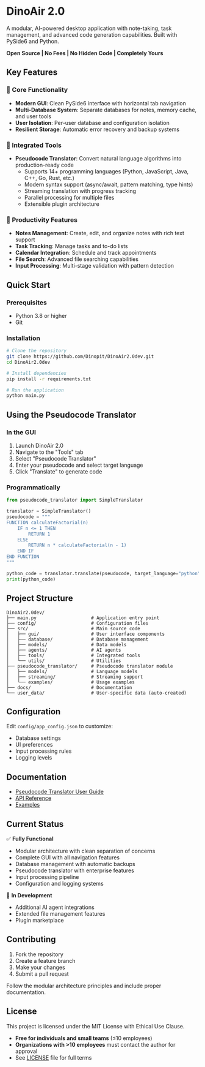 # DinoAir 2.0

A modular, AI-powered desktop application with note-taking, task management, and advanced code generation capabilities. Built with PySide6 and Python.

**Open Source | No Fees | No Hidden Code | Completely Yours**

## Key Features

### 🎯 Core Functionality
- **Modern GUI**: Clean PySide6 interface with horizontal tab navigation
- **Multi-Database System**: Separate databases for notes, memory cache, and user tools
- **User Isolation**: Per-user database and configuration isolation
- **Resilient Storage**: Automatic error recovery and backup systems

### 🔧 Integrated Tools
- **Pseudocode Translator**: Convert natural language algorithms into production-ready code
  - Supports 14+ programming languages (Python, JavaScript, Java, C++, Go, Rust, etc.)
  - Modern syntax support (async/await, pattern matching, type hints)
  - Streaming translation with progress tracking
  - Parallel processing for multiple files
  - Extensible plugin architecture

### 📝 Productivity Features
- **Notes Management**: Create, edit, and organize notes with rich text support
- **Task Tracking**: Manage tasks and to-do lists
- **Calendar Integration**: Schedule and track appointments
- **File Search**: Advanced file searching capabilities
- **Input Processing**: Multi-stage validation with pattern detection

## Quick Start

### Prerequisites
- Python 3.8 or higher
- Git

### Installation
```bash
# Clone the repository
git clone https://github.com/Dinopit/DinoAir2.0dev.git
cd DinoAir2.0dev

# Install dependencies
pip install -r requirements.txt

# Run the application
python main.py
```

## Using the Pseudocode Translator

### In the GUI
1. Launch DinoAir 2.0
2. Navigate to the "Tools" tab
3. Select "Pseudocode Translator"
4. Enter your pseudocode and select target language
5. Click "Translate" to generate code

### Programmatically
```python
from pseudocode_translator import SimpleTranslator

translator = SimpleTranslator()
pseudocode = """
FUNCTION calculateFactorial(n)
    IF n <= 1 THEN
        RETURN 1
    ELSE
        RETURN n * calculateFactorial(n - 1)
    END IF
END FUNCTION
"""

python_code = translator.translate(pseudocode, target_language="python")
print(python_code)
```

## Project Structure
```
DinoAir2.0dev/
├── main.py                    # Application entry point
├── config/                    # Configuration files
├── src/                       # Main source code
│   ├── gui/                   # User interface components
│   ├── database/              # Database management
│   ├── models/                # Data models
│   ├── agents/                # AI agents
│   ├── tools/                 # Integrated tools
│   └── utils/                 # Utilities
├── pseudocode_translator/     # Pseudocode translator module
│   ├── models/                # Language models
│   ├── streaming/             # Streaming support
│   └── examples/              # Usage examples
├── docs/                      # Documentation
└── user_data/                 # User-specific data (auto-created)
```

## Configuration

Edit `config/app_config.json` to customize:
- Database settings
- UI preferences
- Input processing rules
- Logging levels

## Documentation

- [Pseudocode Translator User Guide](docs/pseudocode_translator_user_guide.md)
- [API Reference](docs/pseudocode_translator_api_reference.md)
- [Examples](pseudocode_translator/examples/)

## Current Status

✅ **Fully Functional**
- Modular architecture with clean separation of concerns
- Complete GUI with all navigation features
- Database management with automatic backups
- Pseudocode translator with enterprise features
- Input processing pipeline
- Configuration and logging systems

🚧 **In Development**
- Additional AI agent integrations
- Extended file management features
- Plugin marketplace

## Contributing

1. Fork the repository
2. Create a feature branch
3. Make your changes
4. Submit a pull request

Follow the modular architecture principles and include proper documentation.

## License

This project is licensed under the MIT License with Ethical Use Clause.

- **Free for individuals and small teams** (≤10 employees)
- **Organizations with >10 employees** must contact the author for approval
- See [LICENSE](LICENSE) file for full terms
